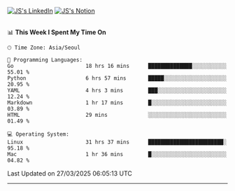 
[![JS's LinkedIn](https://img.shields.io/badge/LinkedIn-blue?style=for-the-badge&logo=linkedin)](https://www.linkedin.com/in/jaeseung-lee-5a2a32139/) 
[![JS's Notion](https://img.shields.io/badge/Notion-black?style=for-the-badge&logo=notion)](https://bit.ly/ljswiki1) <br><br>
<!-- ![JS's GitHub stats](https://github-readme-stats-lemon-five.vercel.app/api?username=tkxkd0159&hide=contribs,prs,stars,issues&show_icons=true&theme=react&include_all_commits=true)   -->
<!-- ![Top Langs](https://github-readme-stats-lemon-five.vercel.app/api/top-langs/?username=tkxkd0159&layout=compact&hide=jupyter%20notebook,scss,html,css&langs_count=10)  -->


<!--START_SECTION:waka-->
📊 **This Week I Spent My Time On** 

```text
🕑︎ Time Zone: Asia/Seoul

💬 Programming Languages: 
Go                       18 hrs 16 mins      ██████████████░░░░░░░░░░░   55.01 % 
Python                   6 hrs 57 mins       █████░░░░░░░░░░░░░░░░░░░░   20.95 % 
YAML                     4 hrs 3 mins        ███░░░░░░░░░░░░░░░░░░░░░░   12.24 % 
Markdown                 1 hr 17 mins        █░░░░░░░░░░░░░░░░░░░░░░░░   03.89 % 
HTML                     29 mins             ░░░░░░░░░░░░░░░░░░░░░░░░░   01.49 % 

💻 Operating System: 
Linux                    31 hrs 37 mins      ████████████████████████░   95.18 % 
Mac                      1 hr 36 mins        █░░░░░░░░░░░░░░░░░░░░░░░░   04.82 % 
```


 Last Updated on 27/03/2025 06:05:13 UTC
<!--END_SECTION:waka-->

---
<!---
<a href="https://github.com/tkxkd0159/books">
  <img align="center" src="https://github-readme-stats-lemon-five.vercel.app/api/pin/?username=tkxkd0159&repo=books&theme=react" />
</a>
-->

<!---
- 🔭 I’m currently working on ...
- 🌱 I’m currently learning blockchain and distributed network
- 👯 I’m looking to collaborate on ...
- 🤔 I’m looking for help with ...
- 💬 Ask me about ...
- 📫 How to reach me: ...
- 😄 Pronouns: ...
- ⚡ Fun fact: ...
-->
